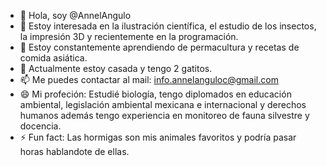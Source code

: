 - 👋 Hola, soy @AnnelAngulo
- 👀 Estoy interesada en la ilustración científica, el estudio de los insectos, la impresión 3D y recientemente en la programación.
- 🌱 Estoy constantemente aprendiendo de permacultura y recetas de comida asiática.
- 💞️ Actualmente estoy casada y tengo 2 gatitos.
- 📫 Me puedes contactar al mail: info.annelanguloc@gmail.com
- 😄 Mi profeción: Estudié biología, tengo diplomados en educación ambiental, legislación ambiental mexicana e internacional y derechos humanos además tengo experiencia en monitoreo de fauna silvestre y docencia.
- ⚡ Fun fact: Las hormigas son mis animales favoritos y podría pasar horas hablandote de ellas.
<!---
AnnelAngulo/AnnelAngulo is a ✨ special ✨ repository because its `README.md` (this file) appears on your GitHub profile.
You can click the Preview link to take a look at your changes.
--->
